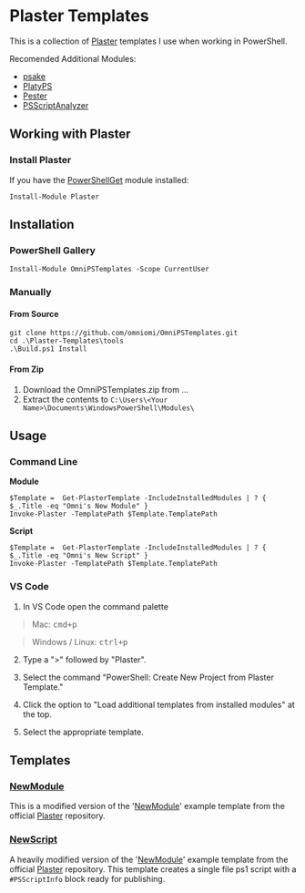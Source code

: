 # Plaster Templates

This is a collection of [Plaster](https://github.com/PowerShell/Plaster) templates I use when working in PowerShell.

Recomended Additional Modules:

* [psake](https://github.com/psake/psake)
* [PlatyPS](https://github.com/PowerShell/platyPS)
* [Pester](https://github.com/pester/Pester)
* [PSScriptAnalyzer](https://github.com/PowerShell/PSScriptAnalyzer)

## Working with Plaster

### Install Plaster

If you have the [PowerShellGet](https://docs.microsoft.com/en-us/powershell/gallery/readme) module installed:

```
Install-Module Plaster
```

## Installation

### PowerShell Gallery

```
Install-Module OmniPSTemplates -Scope CurrentUser
```

### Manually

#### From Source

```
git clone https://github.com/omniomi/OmniPSTemplates.git
cd .\Plaster-Templates\tools
.\Build.ps1 Install
```

#### From Zip

1. Download the OmniPSTemplates.zip from ...
2. Extract the contents to `C:\Users\<Your Name>\Documents\WindowsPowerShell\Modules\`

## Usage

### Command Line

**Module**

```
$Template =  Get-PlasterTemplate -IncludeInstalledModules | ? { $_.Title -eq "Omni's New Module" }
Invoke-Plaster -TemplatePath $Template.TemplatePath
```

**Script**

```
$Template =  Get-PlasterTemplate -IncludeInstalledModules | ? { $_.Title -eq "Omni's New Script" }
Invoke-Plaster -TemplatePath $Template.TemplatePath
```

### VS Code

1. In VS Code open the command palette

> Mac: <kbd>cmd+p</kbd>

> Windows / Linux: <kbd>ctrl+p</kbd>

2. Type a ">" followed by "Plaster".

3. Select the command "PowerShell: Create New Project from Plaster Template."

4. Click the option to "Load additional templates from installed modules" at the top.

5. Select the appropriate template.


## Templates

### [NewModule](docs/About_NewModule.md)

This is a modified version of the '[NewModule](https://github.com/PowerShell/Plaster/tree/master/examples/NewModule)' example template from the official [Plaster](https://github.com/PowerShell/Plaster) repository.

### [NewScript](docs/About_NewScript.md)

A heavily modified version of the '[NewModule](https://github.com/PowerShell/Plaster/tree/master/examples/NewModule)' example template from the official [Plaster](https://github.com/PowerShell/Plaster) repository. This template creates a single file ps1 script with a `#PSScriptInfo` block ready for publishing.